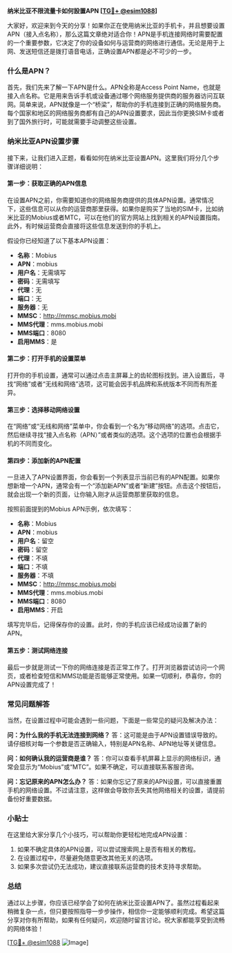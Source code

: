 **纳米比亚不限流量卡如何設置APN [[TG💪+ @esim1088](https://t.me/s/esim1088)]**

大家好，欢迎来到今天的分享！如果你正在使用纳米比亚的手机卡，并且想要设置APN（接入点名称），那么这篇文章绝对适合你！APN是手机连接网络时需要配置的一个重要参数，它决定了你的设备如何与运营商的网络进行通信。无论是用于上网、发送短信还是拨打语音电话，正确设置APN都是必不可少的一步。

### 什么是APN？

首先，我们先来了解一下APN是什么。APN全称是Access Point Name，也就是接入点名称。它是用来告诉手机或设备通过哪个网络服务提供商的服务器访问互联网。简单来说，APN就像是一个“桥梁”，帮助你的手机连接到正确的网络服务商。每个国家和地区的网络服务商都有自己的APN设置要求，因此当你更换SIM卡或者到了国外旅行时，可能就需要手动调整这些设置。

### 纳米比亚APN设置步骤

接下来，让我们进入正题，看看如何在纳米比亚设置APN。这里我们将分几个步骤详细说明：

#### 第一步：获取正确的APN信息

在设置APN之前，你需要知道你的网络服务商提供的具体APN设置。通常情况下，这些信息可以从你的运营商那里获得。如果你是购买了当地的SIM卡，比如纳米比亚的Mobius或者MTC，可以在他们的官方网站上找到相关的APN设置指南。此外，有时候运营商会直接将这些信息发送到你的手机上。

假设你已经知道了以下基本APN设置：
- **名称**：Mobius
- **APN**：mobius
- **用户名**：无需填写
- **密码**：无需填写
- **代理**：无
- **端口**：无
- **服务器**：无
- **MMSC**：http://mmsc.mobius.mobi
- **MMS代理**：mms.mobius.mobi
- **MMS端口**：8080
- **启用MMS**：是

#### 第二步：打开手机的设置菜单

打开你的手机设置，通常可以通过点击主屏幕上的齿轮图标找到。进入设置后，寻找“网络”或者“无线和网络”选项，这可能会因手机品牌和系统版本不同而有所差异。

#### 第三步：选择移动网络设置

在“网络”或“无线和网络”菜单中，你会看到一个名为“移动网络”的选项。点击它，然后继续寻找“接入点名称（APN）”或者类似的选项。这个选项的位置也会根据手机的不同而变化。

#### 第四步：添加新的APN配置

一旦进入了APN设置界面，你会看到一个列表显示当前已有的APN配置。如果你想新增一个APN，通常会有一个“添加新APN”或者“新建”按钮。点击这个按钮后，就会出现一个新的页面，让你输入刚才从运营商那里获取的信息。

按照前面提到的Mobius APN示例，依次填写：
- **名称**：Mobius
- **APN**：mobius
- **用户名**：留空
- **密码**：留空
- **代理**：不填
- **端口**：不填
- **服务器**：不填
- **MMSC**：http://mmsc.mobius.mobi
- **MMS代理**：mms.mobius.mobi
- **MMS端口**：8080
- **启用MMS**：开启

填写完毕后，记得保存你的设置。此时，你的手机应该已经成功设置了新的APN。

#### 第五步：测试网络连接

最后一步就是测试一下你的网络连接是否正常工作了。打开浏览器尝试访问一个网页，或者检查短信和MMS功能是否能够正常使用。如果一切顺利，恭喜你，你的APN设置完成了！

### 常见问题解答

当然，在设置过程中可能会遇到一些问题，下面是一些常见的疑问及解决办法：

**问：为什么我的手机无法连接到网络？**
答：这可能是由于APN设置错误导致的。请仔细核对每一个参数是否正确输入，特别是APN名称、APN地址等关键信息。

**问：如何确认我的运营商是谁？**
答：你可以查看手机屏幕上显示的网络标识，通常会显示为“Mobius”或“MTC”。如果不确定，可以直接联系客服咨询。

**问：忘记原来的APN怎么办？**
答：如果你忘记了原来的APN设置，可以直接重置手机的网络设置。不过请注意，这样做会导致你丢失其他网络相关的设置，请提前备份好重要数据。

### 小贴士

在这里给大家分享几个小技巧，可以帮助你更轻松地完成APN设置：
1. 如果不确定具体的APN设置，可以尝试搜索网上是否有相关的教程。
2. 在设置过程中，尽量避免随意更改其他无关的选项。
3. 如果多次尝试仍无法成功，建议直接联系运营商的技术支持寻求帮助。

### 总结

通过以上步骤，你应该已经学会了如何在纳米比亚设置APN了。虽然过程看起来稍微复杂一点，但只要按照指导一步步操作，相信你一定能够顺利完成。希望这篇分享对你有所帮助，如果有任何疑问，欢迎随时留言讨论。祝大家都能享受到流畅的网络体验！

[[TG💪+ @esim1088](https://t.me/s/esim1088) ![Image](https://i.postimg.cc/4NQfJmqS/Snipaste-2025-05-13-00-14-12.png)]